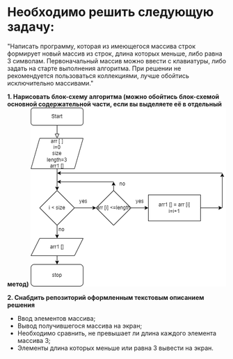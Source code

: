 # Необходимо решить следующую задачу:
"Написать программу, которая из имеющегося массива строк формирует новый массив из строк, длина которых меньше, либо равна 3 символам. Первоначальный массив можно ввести с клавиатуры, либо задать на старте выполнения алгоритма. При решении не рекомендуется пользоваться коллекциями, лучше обойтись исключительно массивами."

**1. Нарисовать блок-схему алгоритма (можно обойтись блок-схемой основной содержательной части, если вы выделяете её в отдельный метод)**
![alt text](блок-схема.png)

**2. Снабдить репозиторий оформленным текстовым описанием решения**
* Ввод элементов массива;
* Вывод получившегося массива на экран;
* Необходимо сравнить, не превышает ли длина каждого элемента массива 3;
* Элементы длина которых меньше или равна 3 вывести на экран.
